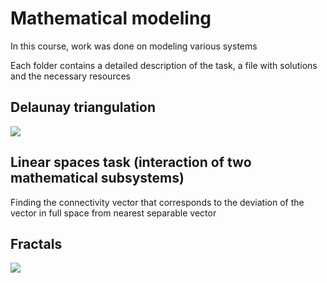 # Mathematical modeling

In this course, work was done on modeling various systems

Each folder contains a detailed description of the task, a file with solutions and the necessary resources

## Delaunay triangulation

![](https://github.com/pivp/mathematical-modeling/blob/46ddd6610fb74615f6094a8dd1a0ded1d7da16b0/triangulation/visualization/triangulation.gif)

## Linear spaces task (interaction of two mathematical subsystems)

Finding the connectivity vector that corresponds to the deviation of the vector in full space from
nearest separable vector

## Fractals

![](https://github.com/pivp/mathematical-modeling/blob/64f1942544d15f76cbd4e09b5ea1a9ee39a1baf2/fractals/visualization/onlyExtreme.gif)
